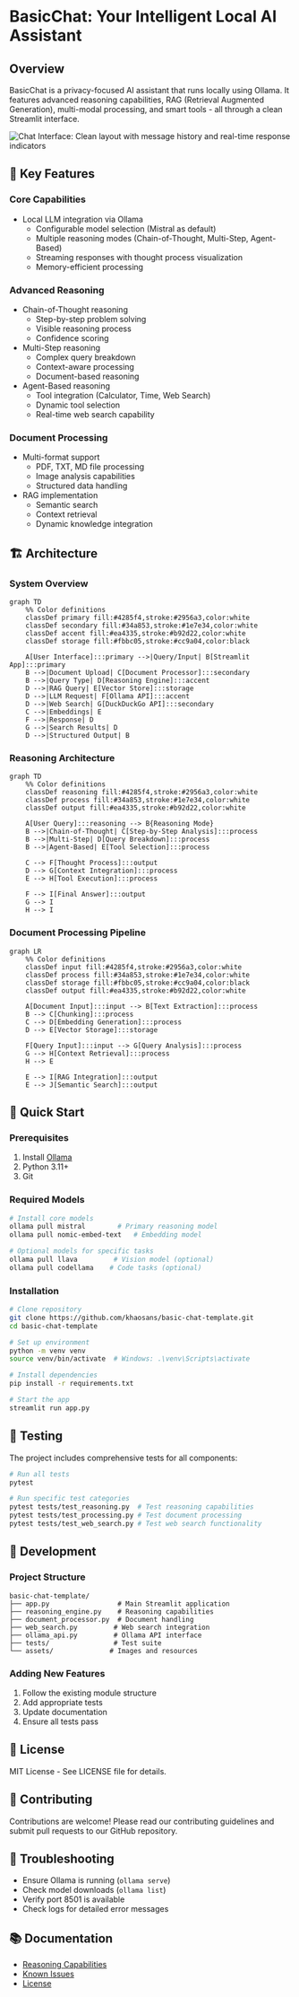 # BasicChat: Your Intelligent Local AI Assistant

## Overview
BasicChat is a privacy-focused AI assistant that runs locally using Ollama. It features advanced reasoning capabilities, RAG (Retrieval Augmented Generation), multi-modal processing, and smart tools - all through a clean Streamlit interface.

![Chat Interface: Clean layout with message history and real-time response indicators](assets/chat-interface.png)

## 🌟 Key Features

### Core Capabilities
- Local LLM integration via Ollama
  - Configurable model selection (Mistral as default)
  - Multiple reasoning modes (Chain-of-Thought, Multi-Step, Agent-Based)
  - Streaming responses with thought process visualization
  - Memory-efficient processing

### Advanced Reasoning
- Chain-of-Thought reasoning
  - Step-by-step problem solving
  - Visible reasoning process
  - Confidence scoring
- Multi-Step reasoning
  - Complex query breakdown
  - Context-aware processing
  - Document-based reasoning
- Agent-Based reasoning
  - Tool integration (Calculator, Time, Web Search)
  - Dynamic tool selection
  - Real-time web search capability

### Document Processing
- Multi-format support
  - PDF, TXT, MD file processing
  - Image analysis capabilities
  - Structured data handling
- RAG implementation
  - Semantic search
  - Context retrieval
  - Dynamic knowledge integration

## 🏗️ Architecture

### System Overview
```mermaid
graph TD
    %% Color definitions
    classDef primary fill:#4285f4,stroke:#2956a3,color:white
    classDef secondary fill:#34a853,stroke:#1e7e34,color:white
    classDef accent fill:#ea4335,stroke:#b92d22,color:white
    classDef storage fill:#fbbc05,stroke:#cc9a04,color:black

    A[User Interface]:::primary -->|Query/Input| B[Streamlit App]:::primary
    B -->|Document Upload| C[Document Processor]:::secondary
    B -->|Query Type| D[Reasoning Engine]:::accent
    D -->|RAG Query| E[Vector Store]:::storage
    D -->|LLM Request| F[Ollama API]:::accent
    D -->|Web Search| G[DuckDuckGo API]:::secondary
    C -->|Embeddings| E
    F -->|Response| D
    G -->|Search Results| D
    D -->|Structured Output| B
```

### Reasoning Architecture
```mermaid
graph TD
    %% Color definitions
    classDef reasoning fill:#4285f4,stroke:#2956a3,color:white
    classDef process fill:#34a853,stroke:#1e7e34,color:white
    classDef output fill:#ea4335,stroke:#b92d22,color:white

    A[User Query]:::reasoning --> B{Reasoning Mode}
    B -->|Chain-of-Thought| C[Step-by-Step Analysis]:::process
    B -->|Multi-Step| D[Query Breakdown]:::process
    B -->|Agent-Based| E[Tool Selection]:::process
    
    C --> F[Thought Process]:::output
    D --> G[Context Integration]:::process
    E --> H[Tool Execution]:::process
    
    F --> I[Final Answer]:::output
    G --> I
    H --> I
```

### Document Processing Pipeline
```mermaid
graph LR
    %% Color definitions
    classDef input fill:#4285f4,stroke:#2956a3,color:white
    classDef process fill:#34a853,stroke:#1e7e34,color:white
    classDef storage fill:#fbbc05,stroke:#cc9a04,color:black
    classDef output fill:#ea4335,stroke:#b92d22,color:white

    A[Document Input]:::input --> B[Text Extraction]:::process
    B --> C[Chunking]:::process
    C --> D[Embedding Generation]:::process
    D --> E[Vector Storage]:::storage
    
    F[Query Input]:::input --> G[Query Analysis]:::process
    G --> H[Context Retrieval]:::process
    H --> E
    
    E --> I[RAG Integration]:::output
    E --> J[Semantic Search]:::output
```

## 🚀 Quick Start

### Prerequisites
1. Install [Ollama](https://ollama.ai)
2. Python 3.11+
3. Git

### Required Models
```bash
# Install core models
ollama pull mistral        # Primary reasoning model
ollama pull nomic-embed-text   # Embedding model

# Optional models for specific tasks
ollama pull llava         # Vision model (optional)
ollama pull codellama    # Code tasks (optional)
```

### Installation
```bash
# Clone repository
git clone https://github.com/khaosans/basic-chat-template.git
cd basic-chat-template

# Set up environment
python -m venv venv
source venv/bin/activate  # Windows: .\venv\Scripts\activate

# Install dependencies
pip install -r requirements.txt

# Start the app
streamlit run app.py
```

## 🧪 Testing
The project includes comprehensive tests for all components:

```bash
# Run all tests
pytest

# Run specific test categories
pytest tests/test_reasoning.py  # Test reasoning capabilities
pytest tests/test_processing.py # Test document processing
pytest tests/test_web_search.py # Test web search functionality
```

## 🔧 Development

### Project Structure
```
basic-chat-template/
├── app.py                 # Main Streamlit application
├── reasoning_engine.py    # Reasoning capabilities
├── document_processor.py  # Document handling
├── web_search.py         # Web search integration
├── ollama_api.py         # Ollama API interface
├── tests/                # Test suite
└── assets/              # Images and resources
```

### Adding New Features
1. Follow the existing module structure
2. Add appropriate tests
3. Update documentation
4. Ensure all tests pass

## 📝 License
MIT License - See LICENSE file for details.

## 🤝 Contributing
Contributions are welcome! Please read our contributing guidelines and submit pull requests to our GitHub repository.

## 🐛 Troubleshooting
- Ensure Ollama is running (`ollama serve`)
- Check model downloads (`ollama list`)
- Verify port 8501 is available
- Check logs for detailed error messages

## 📚 Documentation
- [Reasoning Capabilities](REASONING_FEATURES.md)
- [Known Issues](BUGS.md)
- [License](LICENSE)
